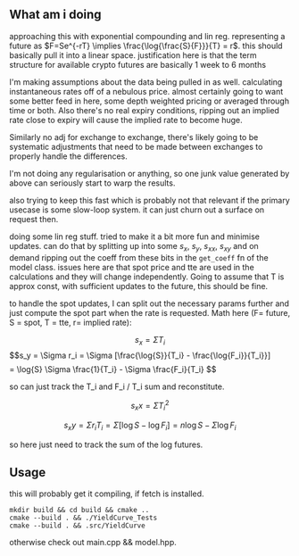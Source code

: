 ## What am i doing

approaching this with exponential compounding and lin reg. representing a future as $F=Se^{-rT} \implies \frac{\log{\frac{S}{F}}}{T} = r$. this should basically pull it into a linear space. justification here is that the term structure for available crypto futures are basically 1 week to 6 months

I'm making assumptions about the data being pulled in as well. calculating instantaneous rates off of a nebulous price. almost certainly going to want some better feed in here, some depth weighted pricing or averaged through time or both. Also there's no real expiry conditions, ripping out an implied rate close to expiry will cause the implied rate to become huge. 

Similarly no adj for exchange to exchange, there's likely going to be systematic adjustments that need to be made between exchanges to properly handle the differences.

I'm not doing any regularisation or anything, so one junk value generated by above can seriously start to warp the results.

also trying to keep this fast which is probably not that relevant if the primary usecase is some slow-loop system. it can just churn out a surface on request then.

doing some lin reg stuff. tried to make it a bit more fun and minimise updates. can do that by splitting up into some $s_x$, $s_y$, $s_{xx}$, $s_{xy}$ and on demand ripping out the coeff from these bits in the `get_coeff` fn of the model class. issues here are that spot price and tte are used in the calculations and they will change independently. Going to assume that T is approx const, with sufficient updates to the future, this should be fine.

to handle the spot updates, I can split out the necessary params further and just compute the spot part when the rate is requested. Math here (F= future, S = spot, T = tte, r= implied rate):


$$s_x = \Sigma T_i$$
$$s_y = \Sigma r_i = \Sigma [\frac{\log{S}}{T_i} - \frac{\log{F_i}}{T_i}}]$$
$$ = \log{S} \Sigma \frac{1}{T_i} - \Sigma \frac{F_i}{T_i} $$

so can just track the T_i and F_i / T_i sum and reconstitute.

$$s_xx = \Sigma T_i^2$$

$$s_xy = \Sigma r_i T_i = \Sigma [ \log{S} - \log{F_i} ] = n \log{S} - \Sigma \log{F_i} $$

so here just need to track the sum of the log futures.

## Usage

this will probably get it compiling, if fetch is installed.

    mkdir build && cd build && cmake ..
    cmake --build . && ./YieldCurve_Tests
    cmake --build . && .src/YieldCurve

otherwise check out main.cpp && model.hpp.
